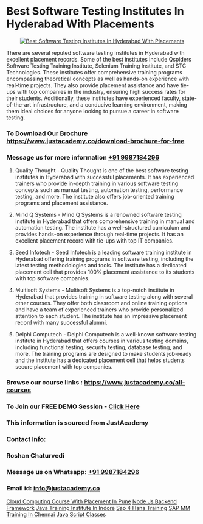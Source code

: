 # Best Software Testing Institutes In Hyderabad With Placements

<p align="center">
  <a href="https://justacademy.co/program-detail/software-testing">
    <img src="https://justacademy.co/storage2/program_images/1704700438.webp" alt="Best Software Testing Institutes In Hyderabad With Placements">
  </a>
</p>


There are several reputed software testing institutes in Hyderabad with excellent placement records. Some of the best institutes include Qspiders Software Testing Training Institute, Selenium Training Institute, and STC Technologies. These institutes offer comprehensive training programs encompassing theoretical concepts as well as hands-on experience with real-time projects. They also provide placement assistance and have tie-ups with top companies in the industry, ensuring high success rates for their students. Additionally, these institutes have experienced faculty, state-of-the-art infrastructure, and a conducive learning environment, making them ideal choices for anyone looking to pursue a career in software testing.
### To Download Our Brochure https://www.justacademy.co/download-brochure-for-free
### Message us for more information [+91 9987184296](https://api.whatsapp.com/send?phone=919987184296)
1) Quality Thought - Quality Thought is one of the best software testing institutes in Hyderabad with successful placements. It has experienced trainers who provide in-depth training in various software testing concepts such as manual testing, automation testing, performance testing, and more. The institute also offers job-oriented training programs and placement assistance.

2) Mind Q Systems - Mind Q Systems is a renowned software testing institute in Hyderabad that offers comprehensive training in manual and automation testing. The institute has a well-structured curriculum and provides hands-on experience through real-time projects. It has an excellent placement record with tie-ups with top IT companies.

3) Seed Infotech - Seed Infotech is a leading software training institute in Hyderabad offering training programs in software testing, including the latest testing methodologies and tools. The institute has a dedicated placement cell that provides 100% placement assistance to its students with top software companies.

4) Multisoft Systems - Multisoft Systems is a top-notch institute in Hyderabad that provides training in software testing along with several other courses. They offer both classroom and online training options and have a team of experienced trainers who provide personalized attention to each student. The institute has an impressive placement record with many successful alumni.

5) Delphi Computech - Delphi Computech is a well-known software testing institute in Hyderabad that offers courses in various testing domains, including functional testing, security testing, database testing, and more. The training programs are designed to make students job-ready and the institute has a dedicated placement cell that helps students secure placement with top companies.

### Browse our course links : https://www.justacademy.co/all-courses 
### To Join our FREE DEMO Session - [Click Here](https://www.justacademy.co/register-for-course-demo)


### This information is sourced from JustAcademy
### Contact Info:
### Roshan Chaturvedi
### Message us on Whatsapp: [+91 9987184296](https://api.whatsapp.com/send?phone=919987184296)
### Email id: [info@justacademy.co](mailto:info@justacademy.co)
                    
[Cloud Computing Course With Placement In Pune](https://www.linkedin.com/pulse/cloud-computing-course-placement-pune-justacademy-thane-ro8cc?trackingId=RItkq7BWXXJS%2F61wsqrTGg%3D%3D&lipi=urn%3Ali%3Apage%3Ad_flagship3_company_admin%3BrywBFcmPR%2Fa2AS7mF8zFDQ%3D%3D)
[Node Js Backend Framework](https://www.linkedin.com/pulse/node-js-backend-framework-justacademyderby-dtkue?trackingId=Yl9C%2FiyMCmH%2BNk3Fdbfr8g%3D%3D&lipi=urn%3Ali%3Apage%3Ad_flagship3_company_admin%3BkRT1kc0YQHOTvx7WftmAwA%3D%3D)
[Java Training Institute In Indore](https://medium.com/@negishivu99/java-training-institute-in-indore-eea77c3a9690)
[Sap 4 Hana Training](https://medium.com/@surajvaishnav5015/sap-4-hana-training-d4a80ebbcf0f)
[SAP MM Training In Chennai](https://justacademyin.github.io/Articles/SAP-MM-Training-In-Chennai)
[Java Script Classes](https://justacademyin.github.io/Articles/Java-Script-Classes)

